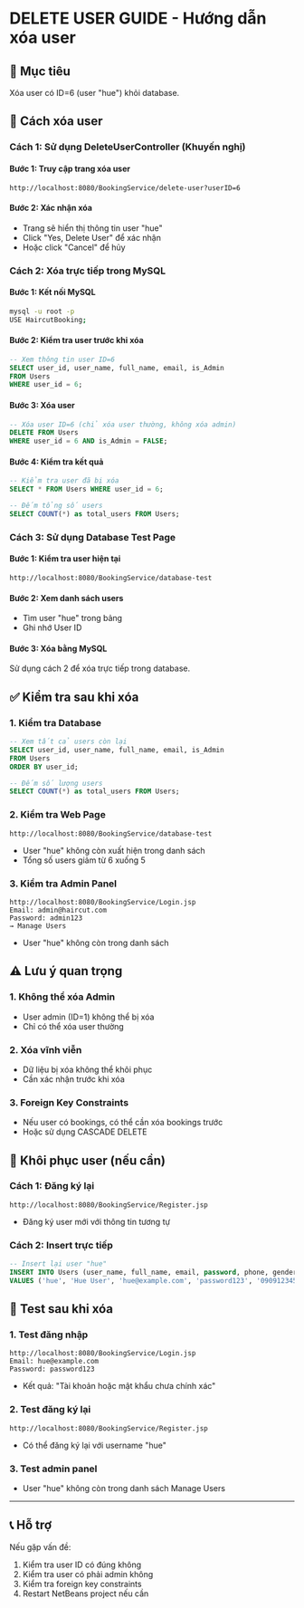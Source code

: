 # DELETE USER GUIDE - Hướng dẫn xóa user

## 🎯 Mục tiêu
Xóa user có ID=6 (user "hue") khỏi database.

## 🚀 Cách xóa user

### Cách 1: Sử dụng DeleteUserController (Khuyến nghị)

#### Bước 1: Truy cập trang xóa user
```
http://localhost:8080/BookingService/delete-user?userID=6
```

#### Bước 2: Xác nhận xóa
- Trang sẽ hiển thị thông tin user "hue"
- Click "Yes, Delete User" để xác nhận
- Hoặc click "Cancel" để hủy

### Cách 2: Xóa trực tiếp trong MySQL

#### Bước 1: Kết nối MySQL
```bash
mysql -u root -p
USE HaircutBooking;
```

#### Bước 2: Kiểm tra user trước khi xóa
```sql
-- Xem thông tin user ID=6
SELECT user_id, user_name, full_name, email, is_Admin 
FROM Users 
WHERE user_id = 6;
```

#### Bước 3: Xóa user
```sql
-- Xóa user ID=6 (chỉ xóa user thường, không xóa admin)
DELETE FROM Users 
WHERE user_id = 6 AND is_Admin = FALSE;
```

#### Bước 4: Kiểm tra kết quả
```sql
-- Kiểm tra user đã bị xóa
SELECT * FROM Users WHERE user_id = 6;

-- Đếm tổng số users
SELECT COUNT(*) as total_users FROM Users;
```

### Cách 3: Sử dụng Database Test Page

#### Bước 1: Kiểm tra user hiện tại
```
http://localhost:8080/BookingService/database-test
```

#### Bước 2: Xem danh sách users
- Tìm user "hue" trong bảng
- Ghi nhớ User ID

#### Bước 3: Xóa bằng MySQL
Sử dụng cách 2 để xóa trực tiếp trong database.

## ✅ Kiểm tra sau khi xóa

### 1. Kiểm tra Database
```sql
-- Xem tất cả users còn lại
SELECT user_id, user_name, full_name, email, is_Admin 
FROM Users 
ORDER BY user_id;

-- Đếm số lượng users
SELECT COUNT(*) as total_users FROM Users;
```

### 2. Kiểm tra Web Page
```
http://localhost:8080/BookingService/database-test
```
- User "hue" không còn xuất hiện trong danh sách
- Tổng số users giảm từ 6 xuống 5

### 3. Kiểm tra Admin Panel
```
http://localhost:8080/BookingService/Login.jsp
Email: admin@haircut.com
Password: admin123
→ Manage Users
```
- User "hue" không còn trong danh sách

## ⚠️ Lưu ý quan trọng

### 1. Không thể xóa Admin
- User admin (ID=1) không thể bị xóa
- Chỉ có thể xóa user thường

### 2. Xóa vĩnh viễn
- Dữ liệu bị xóa không thể khôi phục
- Cần xác nhận trước khi xóa

### 3. Foreign Key Constraints
- Nếu user có bookings, có thể cần xóa bookings trước
- Hoặc sử dụng CASCADE DELETE

## 🔄 Khôi phục user (nếu cần)

### Cách 1: Đăng ký lại
```
http://localhost:8080/BookingService/Register.jsp
```
- Đăng ký user mới với thông tin tương tự

### Cách 2: Insert trực tiếp
```sql
-- Insert lại user "hue"
INSERT INTO Users (user_name, full_name, email, password, phone, gender, birth_date, is_Admin, user_status) 
VALUES ('hue', 'Hue User', 'hue@example.com', 'password123', '0909123456', 'Male', '1990-01-01', FALSE, TRUE);
```

## 🧪 Test sau khi xóa

### 1. Test đăng nhập
```
http://localhost:8080/BookingService/Login.jsp
Email: hue@example.com
Password: password123
```
- Kết quả: "Tài khoản hoặc mật khẩu chưa chính xác"

### 2. Test đăng ký lại
```
http://localhost:8080/BookingService/Register.jsp
```
- Có thể đăng ký lại với username "hue"

### 3. Test admin panel
- User "hue" không còn trong danh sách Manage Users

---

## 📞 Hỗ trợ

Nếu gặp vấn đề:
1. Kiểm tra user ID có đúng không
2. Kiểm tra user có phải admin không
3. Kiểm tra foreign key constraints
4. Restart NetBeans project nếu cần 